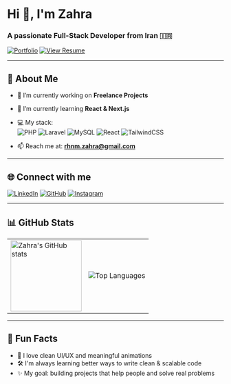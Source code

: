 # Hi 👋, I'm Zahra
### A passionate Full-Stack Developer from Iran 🇮🇷

[![Portfolio](https://img.shields.io/badge/My_Website-zrahnama.ir-%239F7AEA?style=flat&logo=globe&logoColor=white)](https://zrahnama.ir)
[![View Resume](https://img.shields.io/badge/📄_View_Resume-PDF-blueviolet)](https://github.com/rahnamazahra/resume/blob/main/Resume.pdf)

---

## 🚀 About Me

- 🔭 I’m currently working on **Freelance Projects**
- 🌱 I’m currently learning **React & Next.js**
- 💻 My stack:  
  ![PHP](https://img.shields.io/badge/PHP-777BB4?style=flat&logo=php&logoColor=white) 
  ![Laravel](https://img.shields.io/badge/Laravel-E74430?style=flat&logo=laravel&logoColor=white)
  ![MySQL](https://img.shields.io/badge/MySQL-005C84?style=flat&logo=mysql&logoColor=white)
  ![React](https://img.shields.io/badge/React-20232a?style=flat&logo=react&logoColor=61dafb)
  ![TailwindCSS](https://img.shields.io/badge/TailwindCSS-06B6D4?style=flat&logo=tailwindcss&logoColor=white)

- 📫 Reach me at: **rhnm.zahra@gmail.com**

---

## 🌐 Connect with me

[![LinkedIn](https://img.shields.io/badge/LinkedIn-%230077B5?style=flat&logo=linkedin&logoColor=white)](https://linkedin.com/in/zahrarahnama) 
[![GitHub](https://img.shields.io/badge/GitHub-%23181717?style=flat&logo=github&logoColor=white)](https://github.com/rahnamazahra)
[![Instagram](https://img.shields.io/badge/Instagram-%23E4405F?style=flat&logo=instagram&logoColor=white)](https://instagram.com/zahra_rahnama_1369)

---

## 📊 GitHub Stats

<table>
  <tr>
    <td>
      <img src="https://github-readme-stats.vercel.app/api?username=rahnamazahra&show_icons=true&theme=radical" alt="Zahra's GitHub stats" height="165"/>
    </td>
    <td>
      <img src="https://github-readme-stats.vercel.app/api/top-langs/?username=rahnamazahra&theme=radical&layout=compact&hide_border=true" alt="Top Languages" />
    </td>
  </tr>
</table>


---

## 🧠 Fun Facts

- 🎨 I love clean UI/UX and meaningful animations  
- 🛠 I'm always learning better ways to write clean & scalable code  
- ✨ My goal: building projects that help people and solve real problems  
